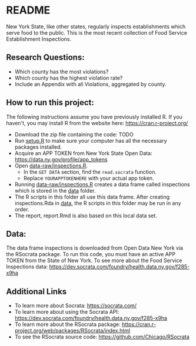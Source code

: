# README

New York State, like other states, regularly inspects establishments
which serve food to the public. This is the most recent collection of
Food Service Establishment Inspections.

## Research Questions:

- Which county has the most violations?
- Which county has the highest violation rate?
- Include an Appendix with all Violations, aggregated by county.

## How to run this project:

The following instructions assume you have previously installed R. If
you haven't, you may install R from the website here:
https://cran.r-project.org/

- Download the zip file containing the code: TODO
- Run [setup.R](setup.R) to make sure your computer has all the necessary
  packages installed.
- Acquire an APP TOKEN from New York State Open Data:
  https://data.ny.gov/profile/app_tokens
- Open [data-raw/inspections.R](data-raw/inspections.R).
    - In the `GET DATA` section, find the `read.socrata` function.
    - Replace `YOURAPPTOKENHERE` with your actual app token.
- Running [data-raw/inspections.R](data-raw/inspections.R) creates a data
  frame called inspections which is stored in the [data](data) folder.
- The R scripts in this folder all use this data frame. After creating
  inspections.Rda in [data](data), the R scripts in this folder may be
  run in any order.
- The report, report.Rmd is also based on this local data set.

## Data:

The data frame inspections is downloaded from Open Data New York via the
RSocrata package. To run this code, you must have an active APP TOKEN
from the State of New York. To see more about the Food Service
Inspections data:
https://dev.socrata.com/foundry/health.data.ny.gov/f285-x9ha

## Additional Links

- To learn more about Socrata: https://socrata.com/
- To learn more about using the Socrata API:
  https://dev.socrata.com/foundry/health.data.ny.gov/f285-x9ha
- To learn more about the RSocrata package:
  https://cran.r-project.org/web/packages/RSocrata/index.html
- To see the RSocrata source code: https://github.com/Chicago/RSocrata
